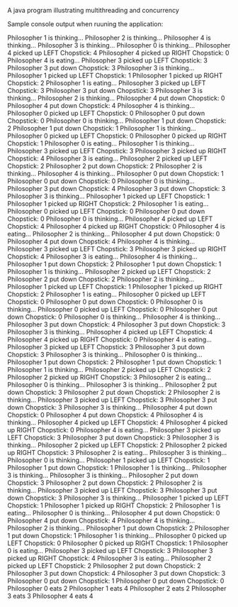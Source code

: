 A java program illustrating multithreading and concurrency 

Sample console output when ruuning the application:

Philosopher 1 is thinking...
Philosopher 2 is thinking...
Philosopher 4 is thinking...
Philosopher 3 is thinking...
Philosopher 0 is thinking...
Philosopher 4 picked up LEFT Chopstick: 4
Philosopher 4 picked up RIGHT Chopstick: 0
Philosopher 4 is eating...
Philosopher 3 picked up LEFT Chopstick: 3
Philosopher 3 put down Chopstick: 3
Philosopher 3 is thinking...
Philosopher 1 picked up LEFT Chopstick: 1
Philosopher 1 picked up RIGHT Chopstick: 2
Philosopher 1 is eating...
Philosopher 3 picked up LEFT Chopstick: 3
Philosopher 3 put down Chopstick: 3
Philosopher 3 is thinking...
Philosopher 2 is thinking...
Philosopher 4 put down Chopstick: 0
Philosopher 4 put down Chopstick: 4
Philosopher 4 is thinking...
Philosopher 0 picked up LEFT Chopstick: 0
Philosopher 0 put down Chopstick: 0
Philosopher 0 is thinking...
Philosopher 1 put down Chopstick: 2
Philosopher 1 put down Chopstick: 1
Philosopher 1 is thinking...
Philosopher 0 picked up LEFT Chopstick: 0
Philosopher 0 picked up RIGHT Chopstick: 1
Philosopher 0 is eating...
Philosopher 1 is thinking...
Philosopher 3 picked up LEFT Chopstick: 3
Philosopher 3 picked up RIGHT Chopstick: 4
Philosopher 3 is eating...
Philosopher 2 picked up LEFT Chopstick: 2
Philosopher 2 put down Chopstick: 2
Philosopher 2 is thinking...
Philosopher 4 is thinking...
Philosopher 0 put down Chopstick: 1
Philosopher 0 put down Chopstick: 0
Philosopher 0 is thinking...
Philosopher 3 put down Chopstick: 4
Philosopher 3 put down Chopstick: 3
Philosopher 3 is thinking...
Philosopher 1 picked up LEFT Chopstick: 1
Philosopher 1 picked up RIGHT Chopstick: 2
Philosopher 1 is eating...
Philosopher 0 picked up LEFT Chopstick: 0
Philosopher 0 put down Chopstick: 0
Philosopher 0 is thinking...
Philosopher 4 picked up LEFT Chopstick: 4
Philosopher 4 picked up RIGHT Chopstick: 0
Philosopher 4 is eating...
Philosopher 2 is thinking...
Philosopher 4 put down Chopstick: 0
Philosopher 4 put down Chopstick: 4
Philosopher 4 is thinking...
Philosopher 3 picked up LEFT Chopstick: 3
Philosopher 3 picked up RIGHT Chopstick: 4
Philosopher 3 is eating...
Philosopher 4 is thinking...
Philosopher 1 put down Chopstick: 2
Philosopher 1 put down Chopstick: 1
Philosopher 1 is thinking...
Philosopher 2 picked up LEFT Chopstick: 2
Philosopher 2 put down Chopstick: 2
Philosopher 2 is thinking...
Philosopher 1 picked up LEFT Chopstick: 1
Philosopher 1 picked up RIGHT Chopstick: 2
Philosopher 1 is eating...
Philosopher 0 picked up LEFT Chopstick: 0
Philosopher 0 put down Chopstick: 0
Philosopher 0 is thinking...
Philosopher 0 picked up LEFT Chopstick: 0
Philosopher 0 put down Chopstick: 0
Philosopher 0 is thinking...
Philosopher 4 is thinking...
Philosopher 3 put down Chopstick: 4
Philosopher 3 put down Chopstick: 3
Philosopher 3 is thinking...
Philosopher 4 picked up LEFT Chopstick: 4
Philosopher 4 picked up RIGHT Chopstick: 0
Philosopher 4 is eating...
Philosopher 3 picked up LEFT Chopstick: 3
Philosopher 3 put down Chopstick: 3
Philosopher 3 is thinking...
Philosopher 0 is thinking...
Philosopher 1 put down Chopstick: 2
Philosopher 1 put down Chopstick: 1
Philosopher 1 is thinking...
Philosopher 2 picked up LEFT Chopstick: 2
Philosopher 2 picked up RIGHT Chopstick: 3
Philosopher 2 is eating...
Philosopher 0 is thinking...
Philosopher 3 is thinking...
Philosopher 2 put down Chopstick: 3
Philosopher 2 put down Chopstick: 2
Philosopher 2 is thinking...
Philosopher 3 picked up LEFT Chopstick: 3
Philosopher 3 put down Chopstick: 3
Philosopher 3 is thinking...
Philosopher 4 put down Chopstick: 0
Philosopher 4 put down Chopstick: 4
Philosopher 4 is thinking...
Philosopher 4 picked up LEFT Chopstick: 4
Philosopher 4 picked up RIGHT Chopstick: 0
Philosopher 4 is eating...
Philosopher 3 picked up LEFT Chopstick: 3
Philosopher 3 put down Chopstick: 3
Philosopher 3 is thinking...
Philosopher 2 picked up LEFT Chopstick: 2
Philosopher 2 picked up RIGHT Chopstick: 3
Philosopher 2 is eating...
Philosopher 3 is thinking...
Philosopher 0 is thinking...
Philosopher 1 picked up LEFT Chopstick: 1
Philosopher 1 put down Chopstick: 1
Philosopher 1 is thinking...
Philosopher 3 is thinking...
Philosopher 3 is thinking...
Philosopher 2 put down Chopstick: 3
Philosopher 2 put down Chopstick: 2
Philosopher 2 is thinking...
Philosopher 3 picked up LEFT Chopstick: 3
Philosopher 3 put down Chopstick: 3
Philosopher 3 is thinking...
Philosopher 1 picked up LEFT Chopstick: 1
Philosopher 1 picked up RIGHT Chopstick: 2
Philosopher 1 is eating...
Philosopher 0 is thinking...
Philosopher 4 put down Chopstick: 0
Philosopher 4 put down Chopstick: 4
Philosopher 4 is thinking...
Philosopher 2 is thinking...
Philosopher 1 put down Chopstick: 2
Philosopher 1 put down Chopstick: 1
Philosopher 1 is thinking...
Philosopher 0 picked up LEFT Chopstick: 0
Philosopher 0 picked up RIGHT Chopstick: 1
Philosopher 0 is eating...
Philosopher 3 picked up LEFT Chopstick: 3
Philosopher 3 picked up RIGHT Chopstick: 4
Philosopher 3 is eating...
Philosopher 2 picked up LEFT Chopstick: 2
Philosopher 2 put down Chopstick: 2
Philosopher 3 put down Chopstick: 4
Philosopher 3 put down Chopstick: 3
Philosopher 0 put down Chopstick: 1
Philosopher 0 put down Chopstick: 0
Philosopher 0 eats 2
Philosopher 1 eats 4
Philosopher 2 eats 2
Philosopher 3 eats 3
Philosopher 4 eats 4
